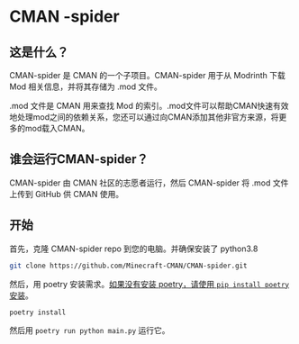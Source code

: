 # CMAN -spider

## 这是什么？

CMAN-spider 是 CMAN 的一个子项目。CMAN-spider 用于从 Modrinth 下载 Mod 相关信息，并将其存储为 .mod 文件。

.mod 文件是 CMAN 用来查找 Mod 的索引。.mod文件可以帮助CMAN快速有效地处理mod之间的依赖关系，您还可以通过向CMAN添加其他非官方来源，将更多的mod载入CMAN。

## 谁会运行CMAN-spider？

CMAN-spider 由 CMAN 社区的志愿者运行，然后 CMAN-spider 将 .mod 文件上传到 GitHub 供 CMAN 使用。

## 开始

首先，克隆 CMAN-spider repo 到您的电脑。并确保安装了 python3.8

```bash
git clone https://github.com/Minecraft-CMAN/CMAN-spider.git
```

然后，用 poetry 安装需求。<u>如果没有安装 poetry，请使用 `pip install poetry` 安装</u>。

```bash
poetry install
```

然后用 `poetry run python main.py` 运行它。